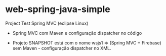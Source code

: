 # web-spring-java-simple
Project Test Spring MVC (eclipse Linux)

- Spring MVC com Maven e configuração dispatcher no código

- Projeto SNAPSHOT está com o nome wsjs1 => (Spring MVC + Firebase) sem Maven - configuração dispatcher no XML.
